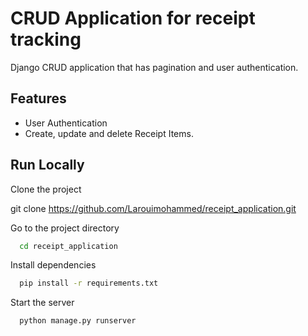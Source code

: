 
# CRUD Application for receipt tracking

Django CRUD application that has pagination and user authentication.



## Features

- User Authentication
- Create, update and delete Receipt Items.

  
## Run Locally

Clone the project

git clone https://github.com/Larouimohammed/receipt_application.git

Go to the project directory

```bash
  cd receipt_application
```

Install dependencies

```bash
  pip install -r requirements.txt
```

Start the server

```bash
  python manage.py runserver
```

